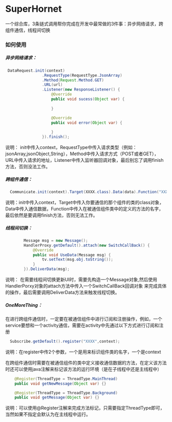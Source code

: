# SuperHornet
一个综合库，3条链式调用帮你完成在开发中最常做的3件事：异步网络请求，跨组件通信，线程间切换

### 如何使用
##### 异步网络请求： 
```java
 DataRequest.init(context)
                .RequestType(RequestType.JsonArray)
                .Method(Request.Method.GET) 
                .URL(url)
                .Listener(new ResponseListener() { 
                    @Override
                    public void sucess(Object var) {
                      
                    }

                    @Override
                    public void error(Object var) {
                      
                    }
                }).finish(); 
```
说明： init中传入context，RequestType中传入请求类型（例如：jsonArray,jsonObject,String），Method中传入请求方式（POST或者GET），
URL中传入请求的地址，Listener中传入监听器回调对象，最后别忘了调用finish方法，否则没法工作。

##### 跨组件通信：
```java
  Communicate.init(context).Target(XXXX.class).Data(data).Function("XXXX").finish();
```
说明：init中传入context，Target中传入你要通信的那个组件的类的class对象，Data中传入通信数据，Function中传入在被通信组件类中的定义的方法的名字，最后依然是要调用finish方法，否则无法工作。

##### 线程间切换：
```java
        Message msg = new Message();
        HandlerProxy.getDefault().attach(new SwitchCallBack() {
            @Override
            public void UseData(Message msg) {
                tv.setText(msg.obj.toString());
            }
        }).DeliverData(msg);
```
说明： 在需要线程间切换更新UI时，需要先构造一个Message对象,然后使用HandlerPorxy对象的attach方法中传入一个SwitchCallBack回调对象
来完成具体的操作，最后需要调用DeliverData方法来触发线程切换。

##### OneMoreThing：
在进行跨组件通信时，一定要在被通信组件中进行订阅和注册操作，例如，一个service要想和一个activity通信，需要在activity中先通过以下方式进行订阅和注册
```java
  Subscribe.getDefault().register("XXXX",context);
```
说明：在register中传2个参数，一个是用来标识组件类的名字，一个是context


在跨组件通信时需要在被通信组件的类中定义接收通信数据的方法，在定义该方法时还可以使用java注解来标记该方法的运行环境（是在子线程中还是主线程中）
```java
    @Register(ThreadType = ThreadType.MainThread)
    public void getNewMessage(Object var) {}

    @Register(ThreadType = ThreadType.Background)
    public void getMessage(Object var) {}
```
说明：可以使用@Register注解来完成方法标记，只需要指定ThreadType即可，当然如果不指定会默认为在主线程中运行。
